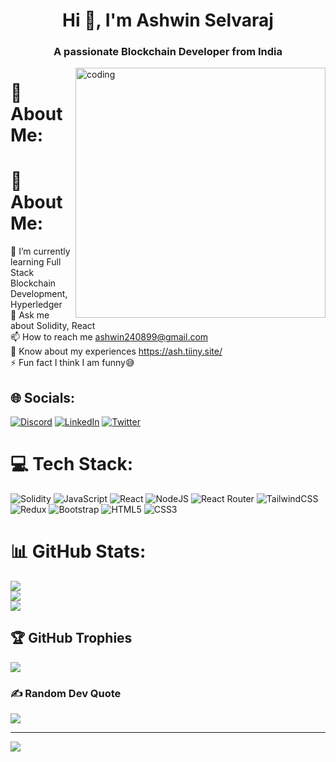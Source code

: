 <h1 align="center">Hi 👋, I'm Ashwin Selvaraj</h1>
<h3 align="center">A passionate Blockchain Developer from India</h3>
<img align="right" alt="coding" width="400" src="https://camo.githubusercontent.com/5ddf73ad3a205111cf8c686f687fc216c2946a75005718c8da5b837ad9de78c9/68747470733a2f2f7468756d62732e6766796361742e636f6d2f4576696c4e657874446576696c666973682d736d616c6c2e676966">

# 💫 About Me:
# 💫 About Me:
🌱 I’m currently learning Full Stack Blockchain Development, Hyperledger<br>💬 Ask me about Solidity, React<br>📫 How to reach me ashwin240899@gmail.com<br>📄 Know about my experiences https://ash.tiiny.site/<br>⚡ Fun fact I think I am funny😅


## 🌐 Socials:
[![Discord](https://img.shields.io/badge/Discord-%237289DA.svg?logo=discord&logoColor=white)](https://discord.gg/https://discord.gg/vYkPRSHD) [![LinkedIn](https://img.shields.io/badge/LinkedIn-%230077B5.svg?logo=linkedin&logoColor=white)](https://linkedin.com/in/ashwin-s-18992b193) [![Twitter](https://img.shields.io/badge/Twitter-%231DA1F2.svg?logo=Twitter&logoColor=white)](https://twitter.com/ashontech_) 

# 💻 Tech Stack:
![Solidity](https://img.shields.io/badge/Solidity-%23363636.svg?style=for-the-badge&logo=solidity&logoColor=white) ![JavaScript](https://img.shields.io/badge/javascript-%23323330.svg?style=for-the-badge&logo=javascript&logoColor=%23F7DF1E) ![React](https://img.shields.io/badge/react-%2320232a.svg?style=for-the-badge&logo=react&logoColor=%2361DAFB) ![NodeJS](https://img.shields.io/badge/node.js-6DA55F?style=for-the-badge&logo=node.js&logoColor=white) ![React Router](https://img.shields.io/badge/React_Router-CA4245?style=for-the-badge&logo=react-router&logoColor=white) ![TailwindCSS](https://img.shields.io/badge/tailwindcss-%2338B2AC.svg?style=for-the-badge&logo=tailwind-css&logoColor=white) ![Redux](https://img.shields.io/badge/redux-%23593d88.svg?style=for-the-badge&logo=redux&logoColor=white) ![Bootstrap](https://img.shields.io/badge/bootstrap-%23563D7C.svg?style=for-the-badge&logo=bootstrap&logoColor=white) ![HTML5](https://img.shields.io/badge/html5-%23E34F26.svg?style=for-the-badge&logo=html5&logoColor=white) ![CSS3](https://img.shields.io/badge/css3-%231572B6.svg?style=for-the-badge&logo=css3&logoColor=white)
# 📊 GitHub Stats:
![](https://github-readme-stats.vercel.app/api?username=Ashwin-Selvaraj&theme=dark&hide_border=false&include_all_commits=true&count_private=true)<br/>
![](https://github-readme-streak-stats.herokuapp.com/?user=Ashwin-Selvaraj&theme=dark&hide_border=false)<br/>
![](https://github-readme-stats.vercel.app/api/top-langs/?username=Ashwin-Selvaraj&theme=dark&hide_border=false&include_all_commits=true&count_private=true&layout=compact)

## 🏆 GitHub Trophies
![](https://github-profile-trophy.vercel.app/?username=Ashwin-Selvaraj&theme=discord&no-frame=false&no-bg=false&margin-w=4)

### ✍️ Random Dev Quote
![](https://quotes-github-readme.vercel.app/api?type=horizontal&theme=radical)

---
[![](https://visitcount.itsvg.in/api?id=Ashwin-Selvaraj&icon=0&color=12)](https://visitcount.itsvg.in)

<!-- Proudly created with GPRM ( https://gprm.itsvg.in ) -->
